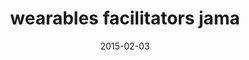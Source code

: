 ---
title: wearables facilitators jama
articlename: >-
  Wearable Devices as Facilitators, Not Drivers, of Health Behavior Change
date: '2015-02-03'
summary: >-
  Several large technology companies including Apple, Google, and Samsung are entering the expanding market of population health with the introduction of wearable devices. This technology, worn in clothing or accessories, is part of a larger movement often referred to as the “quantified self.” The notion is that by recording and reporting information about behaviors such as physical activity or sleep patterns, these devices can educate and motivate individuals toward better habits and better health. The gap between recording information and changing behavior is substantial, however, and while these devices are increasing in popularity, little evidence suggests that they are bridging that gap.
authors: >-
  Mitesh S. Patel, David A. Asch, Kevin G. Volpp
source: 'https://jamanetwork.com/journals/jama/article-abstract/2089651'
journal: JAMA
spotlight: false
image: 
---